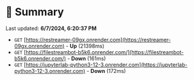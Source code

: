 # 📖 Summary
Last updated: **6/7/2024, 6:20:37 PM**

- `GET` [https://restreamer-09gx.onrender.com](https://restreamer-09gx.onrender.com) - **Up** (21398ms)
- `GET` [https://filestreambot-b5k6.onrender.com/](https://filestreambot-b5k6.onrender.com/) - **Down** (161ms)
- `GET` [https://jupyterlab-python3-12-3.onrender.com](https://jupyterlab-python3-12-3.onrender.com) - **Down** (172ms)
